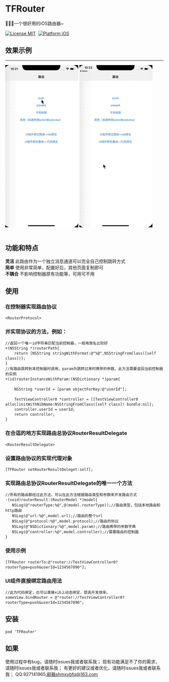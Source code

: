
# TFRouter

🚀🚀🚀一个很好用的iOS路由器~

[![License MIT](https://img.shields.io/badge/License-MIT-orange)]()&nbsp;
[![Platform iOS](https://img.shields.io/badge/platform-iOS-grayblue)]()&nbsp;
<br/>

## 效果示例

___

<div>
<img src="https://github.com/shmxybfq/TFRouter/blob/master/Example/router_demo0.gif" width="46%" height="46%">
<img src="https://github.com/shmxybfq/TFRouter/blob/master/Example/router_demo1.gif" width="46%" height="46%">
</div>
<br>


## 功能和特点
 
 **灵活** 此路由作为一个独立消息通道可以完全自己控制跳转方式 <br>
 **简单** 使用非常简单，配置好后，其他页面复制即可<br>
 **不耦合** 不影响控制器原有功能等，可用可不用 <br>
 
## 使用

### 在控制器实现路由协议
```
<RouterProtocol>
```

### 并实现协议的方法，例如：
```
//返回一个唯一id字符串匹配当前控制器，一般用类名比较好
+(NSString *)routerPath{
    return [NSString stringWithFormat:@"%@",NSStringFromClass([self class])];
}
//有路由跳转到本控制器时调用，param为跳转过来时携带的参数，此方法需要返回当前控制器的实例
+(id)routerInstanceWithParam:(NSDictionary *)param{
    
    NSString *userId = [param objectForKey:@"userId"];
    
    TestViewController0 *controller = [[TestViewController0 alloc]initWithNibName:NSStringFromClass([self class]) bundle:nil];
    controller.userId = userId;
    return controller;
}
```
### 在合适的地方实现路由总协议RouterResultDelegate
```
<RouterResultDelegate>
```
### 设置路由协议的实现代理对象
```
[TFRouter setRouterResultDeleget:self];
```
### 实现路由总协议RouterResultDelegate的唯一一个方法
```
//所有的路由都经过此方法，可以在此方法根据路由类型和参数来开发路由方式
-(void)routerResult:(RouterModel *)model{
   NSLog(@"routerType:%@",@(model.routerType));//路由类型，包括本地路由和http路由
   NSLog(@"url:%@",model.url);//路由的整个url
   NSLog(@"protocol:%@",model.protocol);//路由的协议
   NSLog(@"NSDictionary:%@",model.param);//路由携带的参数字典
   NSLog(@"controller:%@",model.controller);//需要路由的控制器
}
```

### 使用示例
```
[TFRouter routerTo:@"router://TestViewController0?routerType=push&userId=1234567890"];
```

### UI组件直接绑定路由用法
```
//此为代码绑定，也可以直接xib上动态绑定，提高开发效率。
someView.bindRouter = @"router://TestViewController0?routerType=push&userId=1234567890";

```

## 安装
```
pod 'TFRouter'

```


## 如果
使用过程中有bug，请随时issues我或者联系我；
现有功能满足不了你的需求，请随时issues我或者联系我；
有更好的建议或者优化，请随时issues我或者联系我；
QQ:927141965,邮箱shmxybfq@163.com
